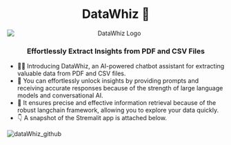
<h1 align="center">DataWhiz 🤖</h1>

<!--<p align="center">
  <img src="https://github.com/harshita-bfly/DataWhiz/assets/100403649/73f72f23-4c42-42aa-9971-c84bb65753a5" alt="DataWhiz Logo" style="display: block; margin: 0 auto;">
</p> -->

<p align="center">
  <img src="https://user-images.githubusercontent.com/74038190/221352989-518609ab-b4d1-459e-929f-a08cd2bd9b3c.gif" alt="DataWhiz Logo" style="display: block; margin: 0 auto;">
</p>

<h3 align="center">Effortlessly Extract Insights from PDF and CSV Files</h3>



- :woman_technologist: Introducing DataWhiz, an AI-powered chatbot assistant for extracting valuable data from PDF and CSV files.
- 📂 You can effortlessly unlock insights by providing prompts and receiving accurate responses because of the strength of large language models and conversational AI.
- 🦜 It ensures precise and effective information retrieval because of the robust langchain framework, allowing you to explore your data quickly.
- :point_down: A snapshot of the Stremalit app is attached below.

  
![dataWhiz_github](https://github.com/harshita-bfly/DataWhiz/assets/100403649/55e59ae3-9c10-4701-9115-4381f34e5310)

